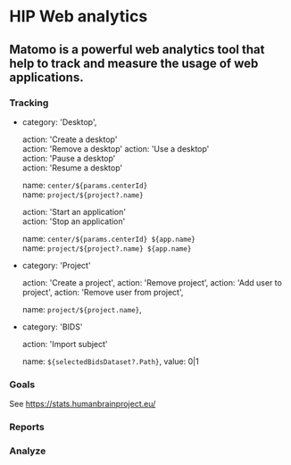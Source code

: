 # HIP Web analytics

## Matomo is a powerful web analytics tool that help to track and measure the usage of web applications.

### Tracking

- category: 'Desktop',

  action: 'Create a desktop'  
   action: 'Remove a desktop'
  action: 'Use a desktop'  
   action: 'Pause a desktop'  
   action: 'Resume a desktop'

  name: `center/${params.centerId}`  
   name: `project/${project?.name}`

  action: 'Start an application'  
   action: 'Stop an application'

  name: `center/${params.centerId} ${app.name}`  
   name: `project/${project?.name} ${app.name}`

- category: 'Project'

  action: 'Create a project',
  action: 'Remove project',
  action: 'Add user to project',
  action: 'Remove user from project',

  name: `project/${project.name}`,

- category: 'BIDS'

  action: 'Import subject'

  name: `${selectedBidsDataset?.Path}`,
  value: 0|1

### Goals

See https://stats.humanbrainproject.eu/

### Reports

### Analyze
